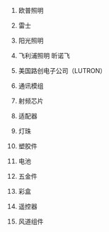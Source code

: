 1. 欧普照明
2. 雷士
3. 阳光照明
4. 飞利浦照明 昕诺飞
5. 美国路创电子公司（LUTRON）



1. 通讯模组
2. 射频芯片
3. 适配器
4. 灯珠
5. 塑胶件
6. 电池
7. 五金件
8. 彩盒
9. 遥控器
10. 风道组件
